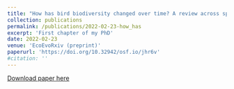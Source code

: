 ```yaml
---
title: "How has bird biodiversity changed over time? A review across spatio-temporal scales"
collection: publications
permalink: /publications/2022-02-23-how_has
excerpt: 'First chapter of my PhD'
date: 2022-02-23
venue: 'EcoEvoRxiv (preprint)'
paperurl: 'https://doi.org/10.32942/osf.io/jhr6v'
#citation: ''
---
```




[Download paper here](https://ecoevorxiv.org/jhr6v/download)
